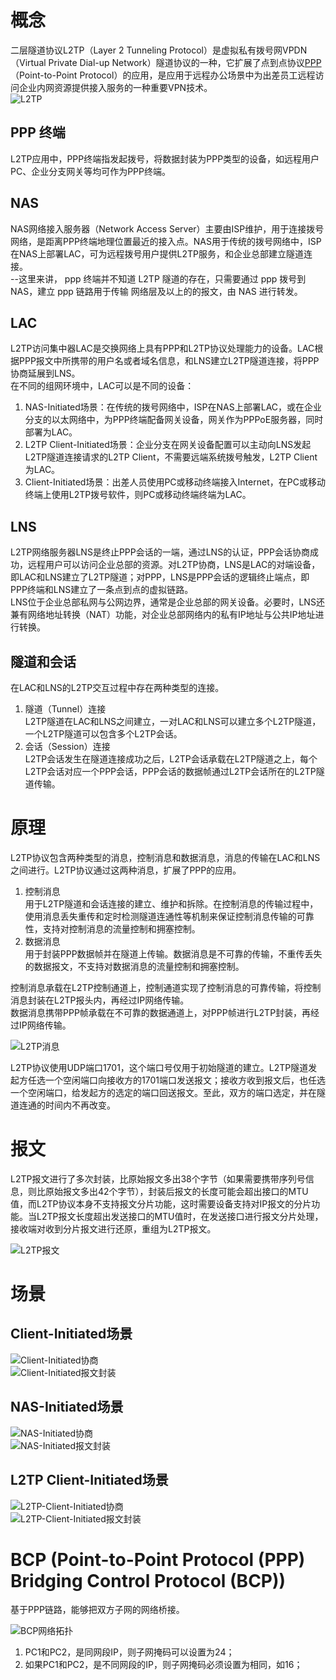 # 概念
二层隧道协议L2TP（Layer 2 Tunneling Protocol）是虚拟私有拨号网VPDN（Virtual Private Dial-up Network）隧道协议的一种，它扩展了点到点协议[PPP](./../../知识体系/路由与交换/m-2-PPP.md)（Point-to-Point Protocol）的应用，是应用于远程办公场景中为出差员工远程访问企业内网资源提供接入服务的一种重要VPN技术。   
![L2TP](./L2TP.png)   

## PPP 终端
L2TP应用中，PPP终端指发起拨号，将数据封装为PPP类型的设备，如远程用户PC、企业分支网关等均可作为PPP终端。   

## NAS
NAS网络接入服务器（Network Access Server）主要由ISP维护，用于连接拨号网络，是距离PPP终端地理位置最近的接入点。NAS用于传统的拨号网络中，ISP在NAS上部署LAC，可为远程拨号用户提供L2TP服务，和企业总部建立隧道连接。   
--这里来讲， ppp 终端并不知道 L2TP 隧道的存在，只需要通过 ppp 拨号到 NAS，建立 ppp 链路用于传输 网络层及以上的的报文，由 NAS 进行转发。   

## LAC
L2TP访问集中器LAC是交换网络上具有PPP和L2TP协议处理能力的设备。LAC根据PPP报文中所携带的用户名或者域名信息，和LNS建立L2TP隧道连接，将PPP协商延展到LNS。   
在不同的组网环境中，LAC可以是不同的设备：   
1. NAS-Initiated场景：在传统的拨号网络中，ISP在NAS上部署LAC，或在企业分支的以太网络中，为PPP终端配备网关设备，网关作为PPPoE服务器，同时部署为LAC。
2. L2TP Client-Initiated场景：企业分支在网关设备配置可以主动向LNS发起L2TP隧道连接请求的L2TP Client，不需要远端系统拨号触发，L2TP Client为LAC。
3. Client-Initiated场景：出差人员使用PC或移动终端接入Internet，在PC或移动终端上使用L2TP拨号软件，则PC或移动终端终端为LAC。

## LNS
L2TP网络服务器LNS是终止PPP会话的一端，通过LNS的认证，PPP会话协商成功，远程用户可以访问企业总部的资源。对L2TP协商，LNS是LAC的对端设备，即LAC和LNS建立了L2TP隧道；对PPP，LNS是PPP会话的逻辑终止端点，即PPP终端和LNS建立了一条点到点的虚拟链路。   
LNS位于企业总部私网与公网边界，通常是企业总部的网关设备。必要时，LNS还兼有网络地址转换（NAT）功能，对企业总部网络内的私有IP地址与公共IP地址进行转换。   

## 隧道和会话
在LAC和LNS的L2TP交互过程中存在两种类型的连接。   
1. 隧道（Tunnel）连接   
    L2TP隧道在LAC和LNS之间建立，一对LAC和LNS可以建立多个L2TP隧道，一个L2TP隧道可以包含多个L2TP会话。   
2. 会话（Session）连接   
    L2TP会话发生在隧道连接成功之后，L2TP会话承载在L2TP隧道之上，每个L2TP会话对应一个PPP会话，PPP会话的数据帧通过L2TP会话所在的L2TP隧道传输。   

# 原理
L2TP协议包含两种类型的消息，控制消息和数据消息，消息的传输在LAC和LNS之间进行。L2TP协议通过这两种消息，扩展了PPP的应用。   
1. 控制消息   
    用于L2TP隧道和会话连接的建立、维护和拆除。在控制消息的传输过程中，使用消息丢失重传和定时检测隧道连通性等机制来保证控制消息传输的可靠性，支持对控制消息的流量控制和拥塞控制。   
2. 数据消息   
用于封装PPP数据帧并在隧道上传输。数据消息是不可靠的传输，不重传丢失的数据报文，不支持对数据消息的流量控制和拥塞控制。   

控制消息承载在L2TP控制通道上，控制通道实现了控制消息的可靠传输，将控制消息封装在L2TP报头内，再经过IP网络传输。   
数据消息携带PPP帧承载在不可靠的数据通道上，对PPP帧进行L2TP封装，再经过IP网络传输。   

![L2TP消息](./L2TP消息.png)   

L2TP协议使用UDP端口1701，这个端口号仅用于初始隧道的建立。L2TP隧道发起方任选一个空闲端口向接收方的1701端口发送报文；接收方收到报文后，也任选一个空闲端口，给发起方的选定的端口回送报文。至此，双方的端口选定，并在隧道连通的时间内不再改变。   

# 报文
L2TP报文进行了多次封装，比原始报文多出38个字节（如果需要携带序列号信息，则比原始报文多出42个字节），封装后报文的长度可能会超出接口的MTU值，而L2TP协议本身不支持报文分片功能，这时需要设备支持对IP报文的分片功能。当L2TP报文长度超出发送接口的MTU值时，在发送接口进行报文分片处理，接收端对收到分片报文进行还原，重组为L2TP报文。   

![L2TP报文](./L2TP报文.png)   

# 场景
## Client-Initiated场景
![Client-Initiated协商](./Client-Initiated协商.png)   
![Client-Initiated报文封装](./Client-Initiated报文封装.png)   

## NAS-Initiated场景
![NAS-Initiated协商](./NAS-Initiated协商.png)   
![NAS-Initiated报文封装](./NAS-Initiated报文封装.png)   

## L2TP Client-Initiated场景
![L2TP-Client-Initiated协商](./L2TP-Client-Initiated协商.png)   
![L2TP-Client-Initiated报文封装](./L2TP-Client-Initiated报文封装.png)   

# BCP (Point-to-Point Protocol (PPP) Bridging Control Protocol (BCP))
基于PPP链路，能够把双方子网的网络桥接。   

![BCP网络拓扑](./BCP网络拓扑.png)   

1. PC1和PC2，是同网段IP，则子网掩码可以设置为24；
2. 如果PC1和PC2，是不同网段的IP，则子网掩码必须设置为相同，如16；



